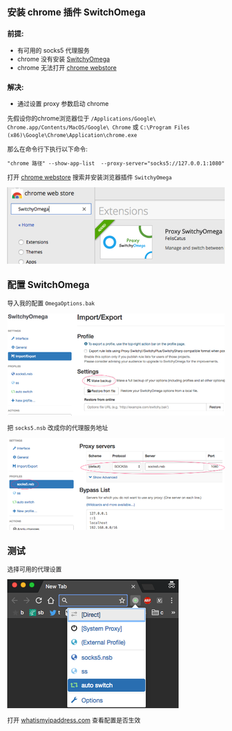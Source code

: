 ## 安装 chrome 插件 SwitchOmega

### 前提:

- 有可用的 socks5 代理服务
- chrome 没有安装 [SwitchyOmega](https://github.com/FelisCatus/SwitchyOmega)
- chrome 无法打开 [chrome webstore](https://chrome.google.com/webstore)

### 解决:

- 通过设置 proxy 参数启动 chrome

先假设你的chrome浏览器位于 `/Applications/Google\ Chrome.app/Contents/MacOS/Google\ Chrome` 或 `C:\Program Files (x86)\Google\Chrome\Application\chrome.exe`

那么在命令行下执行以下命令:

    "chrome 路径" --show-app-list  --proxy-server="socks5://127.0.0.1:1080"

打开 [chrome webstore](https://chrome.google.com/webstore) 搜索并安装浏览器插件 `SwitchyOmega`

![SwitchOmega](images/chrome-webstore-search-switchomega.png)

## 配置 SwitchOmega

导入我的配置 `OmegaOptions.bak`

![Restore from file](images/restore-from-file.png)

把 `socks5.nsb` 改成你的代理服务地址

![Setup proxy server](images/setup-proxy-servers.png)

## 测试

选择可用的代理设置

![switch proxy server](images/switch-proxy.png)

打开 [whatismyipaddress.com](https://whatismyipaddress.com/) 查看配置是否生效
